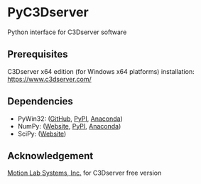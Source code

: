 # PyC3Dserver
Python interface for C3Dserver software

## Prerequisites
C3Dserver x64 edition (for Windows x64 platforms) installation: https://www.c3dserver.com/

## Dependencies
- PyWin32: ([GitHub](https://github.com/mhammond/pywin32), [PyPI](https://pypi.org/project/pywin32/), [Anaconda](https://anaconda.org/anaconda/pywin32))
- NumPy: ([Website](https://numpy.org/), [PyPI](https://pypi.org/project/numpy/), [Anaconda](https://anaconda.org/anaconda/numpy))
- SciPy: ([Website](https://www.scipy.org/))

## Acknowledgement
[Motion Lab Systems, Inc.](https://www.motion-labs.com/) for C3Dserver free version

